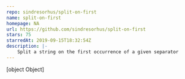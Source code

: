 ```yaml
---
repo: sindresorhus/split-on-first
name: split-on-first
homepage: NA
url: https://github.com/sindresorhus/split-on-first
stars: 75
starredAt: 2019-09-15T18:32:54Z
description: |-
    Split a string on the first occurrence of a given separator
---
```


[object Object]
